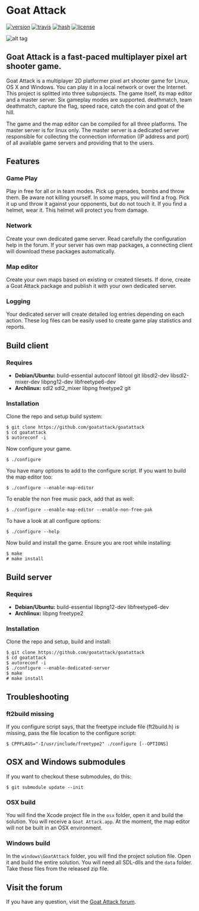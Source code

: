 # Goat Attack

[![version](https://img.shields.io/badge/version-0.4.5-lightgrey.svg)](https://github.com/goatattack/goatattack/blob/next/ChangeLog)
[![travis](https://img.shields.io/travis/goatattack/goatattack.svg)](https://travis-ci.org/goatattack/goatattack)
[![hash](https://img.shields.io/badge/base.pak-015526bc5e36c171-orange.svg)](https://github.com/goatattack/goatattack/tree/next/data/free)
[![license](https://img.shields.io/github/license/goatattack/goatattack.svg)](https://github.com/goatattack/goatattack/blob/next/COPYING)

![alt tag](https://raw.githubusercontent.com/goatattack/goatattack/master/pictures/goatattack1.png)

## Goat Attack is a fast-paced multiplayer pixel art shooter game.
Goat Attack is a multiplayer 2D platformer pixel art shooter game for Linux, OS X and Windows. You can play it in a local network or over the Internet. This project is splitted into three subprojects. The game itself, its map editor and a master server. Six gameplay modes are supported. deathmatch, team deathmatch, capture the flag, speed race, catch the coin and goat of the hill.

The game and the map editor can be compiled for all three platforms. The master server is for linux only. The master server is a dedicated server responsible for collecting the connection information (IP address and port) of all available game servers and providing that to the users.

## Features
### Game Play
Play in free for all or in team modes. Pick up grenades, bombs and throw them. Be aware not killing yourself. In some maps, you will find a frog. Pick it up und throw it against your opponents, but do not touch it. If you find a helmet, wear it. This helmet will protect you from damage.

### Network
Create your own dedicated game server. Read carefully the configuration help in the forum. If your server has own map packages, a connecting client will download these packages automatically.

### Map editor
Create your own maps based on existing or created tilesets. If done, create a Goat Attack package and publish it with your own dedicated server.

### Logging
Your dedicated server will create detailed log entries depending on each action. These log files can be easily used to create game play statistics and reports.

## Build client
### Requires
* **Debian/Ubuntu:** build-essential autoconf libtool git libsdl2-dev libsdl2-mixer-dev libpng12-dev libfreetype6-dev
* **Archlinux:** sdl2 sdl2_mixer libpng freetype2 git

### Installation
Clone the repo and setup build system:
```
$ git clone https://github.com/goatattack/goatattack
$ cd goatattack
$ autoreconf -i
```
Now configure your game. 
```
$ ./configure
```
You have many options to add to the configure script. If you want to build the map editor too:
```
$ ./configure --enable-map-editor
```
To enable the non free music pack, add that as well:
```
$ ./configure --enable-map-editor --enable-non-free-pak
```
To have a look at all configure options:
```
$ ./configure --help
```
Now build and install the game. Ensure you are root while installing:
```
$ make
# make install
```

## Build server
### Requires
* **Debian/Ubuntu:** build-essential libpng12-dev libfreetype6-dev
* **Archlinux:** libpng freetype2

### Installation
Clone the repo and setup, build and install:
```
$ git clone https://github.com/goatattack/goatattack
$ cd goatattack
$ autoreconf -i
$ ./configure --enable-dedicated-server
$ make
# make install
```
## Troubleshooting
### ft2build missing
If you configure script says, that the freetype include file (ft2build.h) is missing, pass the file location to the configure script:
```
$ CPPFLAGS="-I/usr/include/freetype2" ./configure [--OPTIONS]
```
## OSX and Windows submodules
If you want to checkout these submodules, do this:
```
$ git submodule update --init
```
### OSX build
You will find the Xcode project file in the `osx` folder, open it and build the solution. You will receive a `Goat Attack.app`. At the moment, the map editor will not be built in an OSX environment.
### Windows build
In the `windows\GoatAttack` folder, you will find the project solution file. Open it and build the entire solution. You will need all SDL-dlls and the `data` folder. Take these files from the released zip file.

## Visit the forum
If you have any question, visit the [Goat Attack forum](http://forum.goatattack.net).
